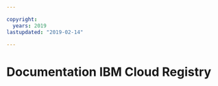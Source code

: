 ```yaml
---

copyright:
  years: 2019
lastupdated: "2019-02-14"

---
```



# Documentation IBM Cloud Registry


